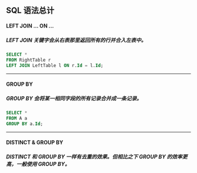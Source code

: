 ## SQL 语法总计
#### LEFT JOIN ... ON ...
##### LEFT JOIN 关键字会从右表那里返回所有的行并合入左表中。
```SQL
SELECT *
FROM RightTable r
LEFT JOIN LeftTable l ON r.Id = l.Id;
```



---
#### GROUP BY
##### GROUP BY 会将某一相同字段的所有记录合并成一条记录。
```SQL
SELECT *
FROM A a
GROUP BY a.Id;
```



---
#### DISTINCT & GROUP BY
##### DISTINCT 和 GROUP BY 一样有去重的效果。但相比之下 GROUP BY 的效率更高，一般使用 GROUP BY。
